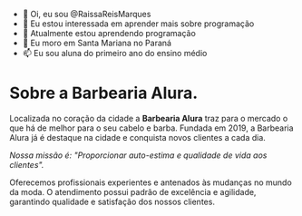 - 👋 Oi, eu sou @RaissaReisMarques
- 👀 Eu estou interessada em aprender mais sobre programação
- 🌱 Atualmente estou aprendendo programação
- 💞️ Eu moro em Santa Mariana no Paraná
- 📫 Eu sou aluna do primeiro ano do ensino médio

<!---
RaissaReisMarques/RaissaReisMarques is a ✨ special ✨ repository because its `README.md` (this file) appears on your GitHub profile.
You can click the Preview link to take a look at your changes.
--->
<h1> Sobre a Barbearia Alura.</h1>

<p>Localizada no coração da cidade a <strong>Barbearia Alura</strong> traz para o mercado o que há de melhor para o seu cabelo e barba. Fundada em 2019, a Barbearia Alura já é destaque na cidade e conquista novos clientes a cada dia.</p>

<p> <em>Nossa missão é: "Proporcionar auto-estima e qualidade de vida aos clientes". </em> </p>

<p>Oferecemos profissionais experientes e antenados às mudanças no mundo da moda. O atendimento possui padrão de excelência e agilidade, garantindo qualidade e satisfação dos nossos clientes.</p>
